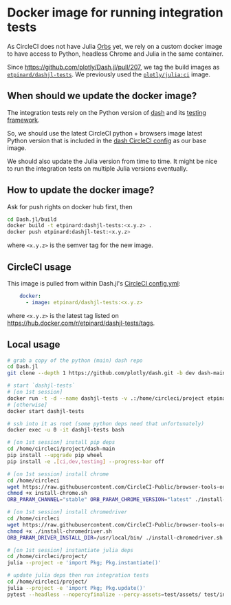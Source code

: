 # Docker image for running integration tests

As CircleCI does not have Julia [Orbs](https://circleci.com/orbs/) yet, we rely
on a custom docker image to have access to Python, headless Chrome and Julia
in the same container.

Since <https://github.com/plotly/Dash.jl/pull/207>, we tag the build images
as [`etpinard/dashjl-tests`](https://hub.docker.com/r/etpinard/dashjl-tests). We
previously used the [`plotly/julia:ci`](https://hub.docker.com/r/plotly/julia/tags) image.

## When should we update the docker image?

The integration tests rely on the Python version of [dash](https://github.com/plotly/dash)
and its [testing framework](https://github.com/plotly/dash/tree/dev/dash/testing).

So, we should use the latest CircleCI python + browsers image latest Python version
that is included in the [dash CircleCI config](https://github.com/plotly/dash/blob/dev/.circleci/config.yml)
as our base image.

We should also update the Julia version from time to time. It might be nice to
run the integration tests on multiple Julia versions eventually.

## How to update the docker image?

Ask for push rights on docker hub first, then

```sh
cd Dash.jl/build
docker build -t etpinard:dashjl-tests:<x.y.z> .
docker push etpinard:dashjl-test:<x.y.z>
```

where `<x.y.z>` is the semver tag for the new image.

## CircleCI usage

This image is pulled from within Dash.jl's [CircleCI config.yml](../.circleci/config.yml):

```yaml
    docker:
      - image: etpinard/dashjl-tests:<x.y.z>
```

where `<x.y.z>` is the latest tag listed on <https://hub.docker.com/r/etpinard/dashjl-tests/tags>.

## Local usage

```sh
# grab a copy of the python (main) dash repo
cd Dash.jl
git clone --depth 1 https://github.com/plotly/dash.git -b dev dash-main

# start `dashjl-tests`
# [on 1st session]
docker run -t -d --name dashjl-tests -v .:/home/circleci/project etpinard/dashjl-tests:<x.y.z>
# [otherwise]
docker start dashjl-tests

# ssh into it as root (some python deps need that unfortunately)
docker exec -u 0 -it dashjl-tests bash

# [on 1st session] install pip deps
cd /home/circleci/project/dash-main
pip install --upgrade pip wheel
pip install -e .[ci,dev,testing] --progress-bar off

# [on 1st session] install chrome
cd /home/circleci
wget https://raw.githubusercontent.com/CircleCI-Public/browser-tools-orb/main/src/scripts/install-chrome.sh
chmod +x install-chrome.sh
ORB_PARAM_CHANNEL="stable" ORB_PARAM_CHROME_VERSION="latest" ./install-chrome.sh

# [on 1st session] install chromedriver
cd /home/circleci
wget https://raw.githubusercontent.com/CircleCI-Public/browser-tools-orb/main/src/scripts/install-chromedriver.sh
chmod +x ./install-chromedriver.sh
ORB_PARAM_DRIVER_INSTALL_DIR=/usr/local/bin/ ./install-chromedriver.sh

# [on 1st session] instantiate julia deps
cd /home/circleci/project/
julia --project -e 'import Pkg; Pkg.instantiate()'

# update julia deps then run integration tests
cd /home/circleci/project/
julia --project -e 'import Pkg; Pkg.update()'
pytest --headless --nopercyfinalize --percy-assets=test/assets/ test/integration/
```
